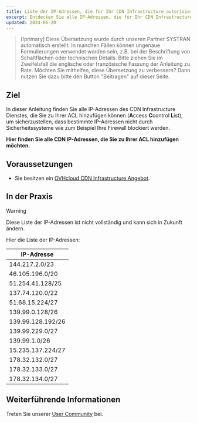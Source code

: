 ```yaml
---
title: Liste der IP-Adressen, die für Ihr CDN Infrastructure autorisiert werden sollen
excerpt: Entdecken Sie alle IP-Adressen, die für Ihr CDN Infrastructure erlaubt sind
updated: 2024-06-20
---
```


> [!primary]
> Diese Übersetzung wurde durch unseren Partner SYSTRAN automatisch erstellt. In manchen Fällen können ungenaue Formulierungen verwendet worden sein, z.B. bei der Beschriftung von Schaltflächen oder technischen Details. Bitte ziehen Sie im Zweifelsfall die englische oder französische Fassung der Anleitung zu Rate. Möchten Sie mithelfen, diese Übersetzung zu verbessern? Dann nutzen Sie dazu bitte den Button "Beitragen" auf dieser Seite.
>

## Ziel

In dieser Anleitung finden Sie alle IP-Adressen des CDN Infrastructure Dienstes, die Sie zu Ihrer ACL hinzufügen können (**A**ccess **C**control **L**ist), um sicherzustellen, dass bestimmte IP-Adressen nicht durch Sicherheitssysteme wie zum Beispiel Ihre Firewall blockiert werden.

**Hier finden Sie alle CDN IP-Adressen, die Sie zu Ihrer ACL hinzufügen möchten.**

## Voraussetzungen

- Sie besitzen ein [OVHcloud CDN Infrastructure Angebot](https://www.ovhcloud.com/de/network/cdn/).

## In der Praxis

> [!warning]
> Diese Liste der IP-Adressen ist nicht vollständig und kann sich in Zukunft ändern.
>

Hier die Liste der IP-Adressen:

|IP-Adresse|
|---|
|144.217.2.0/23|
|46.105.196.0/20|
|51.254.41.128/25|
|137.74.120.0/22|
|51.68.15.224/27|
|139.99.0.128/26|
|139.99.128.192/26|
|139.99.229.0/27|
|139.99.1.0/26|
|15.235.137.224/27|
|178.32.132.0/27|
|178.32.133.0/27|
|178.32.134.0/27|

## Weiterführende Informationen <a name="go-further"></a>

Treten Sie unserer [User Community](/links/community) bei.